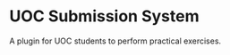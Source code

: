 # UOC Submission System

<!-- Plugin description -->
A plugin for UOC students to perform practical exercises.
<!-- Plugin description end -->
